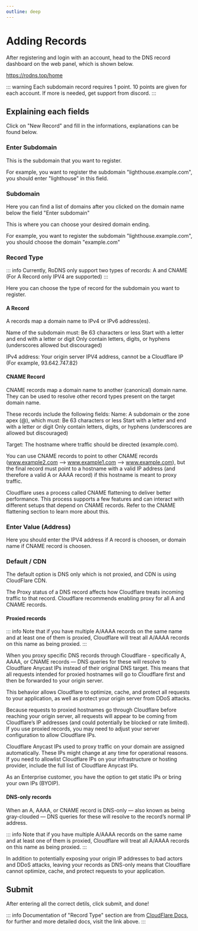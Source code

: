 ```yaml
---
outline: deep
---
```


# Adding Records

After registering and login with an account, head to the DNS record dashboard on the web panel, which is shown below.

https://rodns.top/home

::: warning
Each subdomain record requires 1 point. 10 points are given for each account. If more is needed, get support from discord.
:::

## Explaining each fields

Click on "New Record" and fill in the informations, explanations can be found below.

### Enter Subdomain

This is the subdomain that you want to register. 

For example, you want to register the subdomain "lighthouse.example.com", you should enter "lighthouse" in this field.

### Subdomain

Here you can find a list of domains after you clicked on the domain name below the field "Enter subdomain"

This is where you can choose your desired domain ending.

For example, you want to register the subdomain "lighthouse.example.com", you should choose the domain "example.com"

### Record Type

::: info
Currently, RoDNS only support two types of records: A and CNAME (For A Record only IPV4 are supported)
:::

Here you can choose the type of record for the subdomain you want to register.

#### A Record

A records map a domain name to IPv4 or IPv6 address(es).

Name of the subdomain must:
    Be 63 characters or less
    Start with a letter and end with a letter or digit
    Only contain letters, digits, or hyphens (underscores allowed but discouraged)

IPv4 address: Your origin server IPV4 address, cannot be a Cloudflare IP (For example, 93.642.747.82)


#### CNAME Record

CNAME records map a domain name to another (canonical) domain name. They can be used to resolve other record types present on the target domain name.

These records include the following fields:
    Name: A subdomain or the zone apex (@), which must:
    Be 63 characters or less
    Start with a letter and end with a letter or digit
    Only contain letters, digits, or hyphens (underscores are allowed but discouraged)

Target: The hostname where traffic should be directed (example.com).

You can use CNAME records to point to other CNAME records (www.example2.com –> www.example1.com –> www.example.com), but the final record must point to a hostname with a valid IP address (and therefore a valid A or AAAA record) if this hostname is meant to proxy traffic.

Cloudflare uses a process called CNAME flattening to deliver better performance. This process supports a few features and can interact with different setups that depend on CNAME records. Refer to the CNAME flattening section to learn more about this.

### Enter Value (Address)

Here you should enter the IPV4 address if A record is choosen, or domain name if CNAME record is choosen.

### Default / CDN

The default option is DNS only which is not proxied, and CDN is using CloudFlare CDN.

The Proxy status of a DNS record affects how Cloudflare treats incoming traffic to that record. Cloudflare recommends enabling proxy for all A and CNAME records.

#### Proxied records

::: info
Note that if you have multiple A/AAAA records on the same name and at least one of them is proxied, Cloudflare will treat all A/AAAA records on this name as being proxied.
:::

When you proxy specific DNS records through Cloudflare - specifically A, AAAA, or CNAME records — DNS queries for these will resolve to Cloudflare Anycast IPs instead of their original DNS target. This means that all requests intended for proxied hostnames will go to Cloudflare first and then be forwarded to your origin server.

This behavior allows Cloudflare to optimize, cache, and protect all requests to your application, as well as protect your origin server from DDoS attacks.

Because requests to proxied hostnames go through Cloudflare before reaching your origin server, all requests will appear to be coming from Cloudflare’s IP addresses (and could potentially be blocked or rate limited). If you use proxied records, you may need to adjust your server configuration to allow Cloudflare IPs.

Cloudflare Anycast IPs used to proxy traffic on your domain are assigned automatically. These IPs might change at any time for operational reasons. If you need to allowlist Cloudflare IPs on your infrastructure or hosting provider, include the full list of Cloudflare Anycast IPs.

As an Enterprise customer, you have the option to get static IPs or bring your own IPs (BYOIP).

#### DNS-only records

When an A, AAAA, or CNAME record is DNS-only — also known as being gray-clouded — DNS queries for these will resolve to the record’s normal IP address.

::: info
Note that if you have multiple A/AAAA records on the same name and at least one of them is proxied, Cloudflare will treat all A/AAAA records on this name as being proxied.
:::

In addition to potentially exposing your origin IP addresses to bad actors and DDoS attacks, leaving your records as DNS-only means that Cloudflare cannot optimize, cache, and protect requests to your application.

## Submit

After entering all the correct detils, click submit, and done!

::: info
Documentation of "Record Type" section are from [CloudFlare Docs](https://developers.cloudflare.com/), for further and more detailed docs, visit the link above.
:::